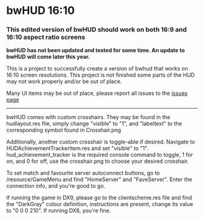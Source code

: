 # bwHUD 16:10
### This edited version of bwHUD should work on both 16:9 and 16:10 aspect ratio screens

**bwHUD has not been updated and tested for some time. An update to bwHUD will come later this year.**

This is a project to successfully create a version of bwhud that works on 16:10 screen resolutions. This project is not finished some parts of the HUD may not work properly and/or be out of place.

Many UI items may be out of place, please report all issues to the [issues page](https://github.com/LeoDoesThings/bwhud/issues)

---

bwHUD comes with custom crosshairs. They may be found in the hudlayout.res file, simply change "visible" to "1",
and "labeltext" to the corresponding symbol found in Crosshair.png

Additionally, another custom crosshair is toggle-able if desired. Navigate to HUDAchievementTrackerItem.res and set "visible" to "1".
hud_achievement_tracker is the required console command to toggle, 1 for on, and 0 for off, use the crosshair.png to choose your
desired crosshair.

To set match and favourite server autoconnect buttons, go to /resource/GameMenu and find "HomeServer" and "FaveServer".
Enter the connection info, and you're good to go.

If running the game in DX9, please go to the clientscheme.res file and find the "DarkGray" colour definition, instructions are present,
change its value to "0 0 0 210". If running DX8, you're fine.
